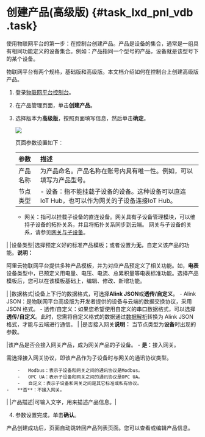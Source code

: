 # 创建产品\(高级版\) {#task_lxd_pnl_vdb .task}

使用物联网平台的第一步：在控制台创建产品。产品是设备的集合，通常是一组具有相同功能定义的设备集合。例如：产品指同一个型号的产品，设备就是该型号下的某个设备。

物联网平台有两个规格，基础版和高级版。本文档介绍如何在控制台上创建高级版产品。

1.  登录[物联网平台控制台](http://iot.console.aliyun.com/)。 
2.  在产品管理页面，单击**创建产品**。 
3.  选择版本为**高级版**，按照页面填写信息，然后单击**确定**。 

    ![](http://static-aliyun-doc.oss-cn-hangzhou.aliyuncs.com/assets/img/12827/15371862262362_zh-CN.jpg)

    页面参数设置如下：

    |参数|描述|
    |:-|:-|
    |产品名称|为产品命名。产品名称在账号内具有唯一性。例如，可以填写为产品型号。|
    |节点类型|     -   设备：指不能挂载子设备的设备。这种设备可以直连 IoT Hub，也可以作为网关的子设备连接IoT Hub。
    -   网关：指可以挂载子设备的直连设备。网关具有子设备管理模块，可以维持子设备的拓扑关系，并且将拓扑关系同步到云端。
 网关与子设备的关系，请参见[网关与子设备](intl.zh-CN/用户指南/产品与设备/网关与子设备/网关与子设备.md#)。

 |
    |设备类型|选择预定义好的标准产品模板；或者设置为**无**，自定义该产品的功能。**说明：** 

阿里云物联网平台提供多种产品模板，并为对应产品预定义了相关功能。如，**电表**设备类型中，已预定义用电量、电压、电流、总累积量等电表标准功能。选择产品模板后，您可以在该模板基础上，编辑、修改、新增功能。

|
    |数据格式|设备上下行的数据格式，可选择**Alink JSON**或**透传/自定义**。    -   Alink JSON：是物联网平台高级版为开发者提供的设备与云端的数据交换协议，采用 JSON 格式。
    -   透传/自定义：如果您希望使用自定义的串口数据格式，可以选择**透传/自定义**。此时，您需将自定义格式的数据通过[数据解析](intl.zh-CN/用户指南/产品与设备/数据解析.md#)转换为 Alink JSON 格式，才能与云端进行通信。
|
    |是否接入网关**说明：** 当节点类型为**设备**时出现的参数。

|该产品是否会接入网关产品，成为网关产品的子设备。    -   **是**：接入网关。

需选择接入网关协议，即该产品作为子设备时与网关的通讯协议类型。

        -   Modbus：表示子设备和网关之间的通讯协议是Modbus。
        -   OPC UA：表示子设备和网关之间的通讯协议是OPC UA。
        -   自定义：表示子设备和网关之间是其它标准或私有协议。
    -   **否**：不接入网关。
|
    |产品描述|可输入文字，用来描述产品信息。|

4.  参数设置完成，单击**确认**。 

产品创建成功后，页面自动跳转回产品列表页面。您可以查看或编辑产品信息。

